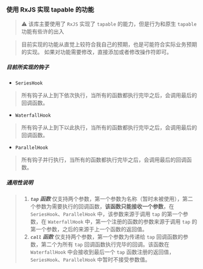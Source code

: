 ### 使用 RxJS 实现 tapable 的功能

> ⚠️ 该库主要使用了 `RxJS` 实现了 `tapable` 的能力，但是行为和原生 `tapable` 功能有些许的出入

> 目前实现的功能从直觉上较符合我自己的预期，也是可能符合实际业务预期的实现。
> 如果对功能需要修改，直接添加或者修改操作符即可。


##### 目前所实现的钩子

- `SeriesHook`
> 所有钩子从上到下依次执行，当所有的函数都执行完毕之后，会调用最后的回调函数。
- `WaterfallHook`
> 所有钩子从上到下以此执行，当所有的函数都执行完毕之后，会调用最后的回调函数。
- `ParallelHook`
> 所有钩子并行执行，当所有的函数都执行完毕之后，会调用最后的回调函数。


##### 通用性说明

> 1. ***`tap` 函数***   仅支持两个参数，第一个参数为名称（暂时未被使用），第二个参数为需要执行的回调函数，**该函数只能接收一个参数**，在 `SeriesHook`、`ParallelHook` 中，该参数来源于调用 `tap` 的第一个参数，在 `WaterfallHook` 中，第一个注册的函数的参数来源于调用 `tap` 的第一个参数，之后的来源于上一个函数的返回值。 
> 2. ***`call` 函数***   仅支持两个参数，第一个参数为传递给 `tap` 回调函数的参数，第二个为所有 `tap` 回调函数执行完毕的回调。该函数在 `WaterfallHook` 中会接收到最后一个 `tap` 函数注册的返回值，`SeriesHook`、`ParallelHook` 中暂时不接受参数值。



